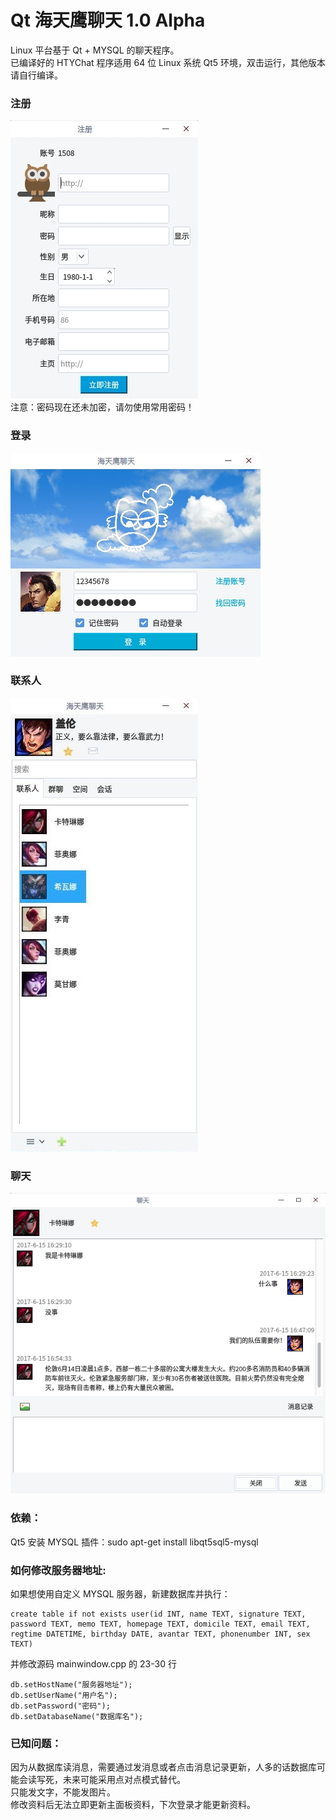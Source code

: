 # Qt 海天鹰聊天 1.0 Alpha
Linux 平台基于 Qt + MYSQL 的聊天程序。  
已编译好的 HTYChat 程序适用 64 位 Linux 系统 Qt5 环境，双击运行，其他版本请自行编译。  
### 注册
![alt](reg.jpg)  
注意：密码现在还未加密，请勿使用常用密码！
### 登录
![alt](login.jpg)  
### 联系人
![alt](form.jpg)  
### 聊天
![alt](chat.png)  

### 依赖：
Qt5 安装 MYSQL 插件：sudo apt-get install libqt5sql5-mysql

### 如何修改服务器地址:
如果想使用自定义 MYSQL 服务器，新建数据库并执行：
```
create table if not exists user(id INT, name TEXT, signature TEXT, password TEXT, memo TEXT, homepage TEXT, domicile TEXT, email TEXT, regtime DATETIME, birthday DATE, avantar TEXT, phonenumber INT, sex TEXT)
```
并修改源码 mainwindow.cpp 的 23-30 行  
```
db.setHostName("服务器地址");
db.setUserName("用户名");
db.setPassword("密码");
db.setDatabaseName("数据库名");
```
### 已知问题：
因为从数据库读消息，需要通过发消息或者点击消息记录更新，人多的话数据库可能会读写死，未来可能采用点对点模式替代。  
只能发文字，不能发图片。  
修改资料后无法立即更新主面板资料，下次登录才能更新资料。